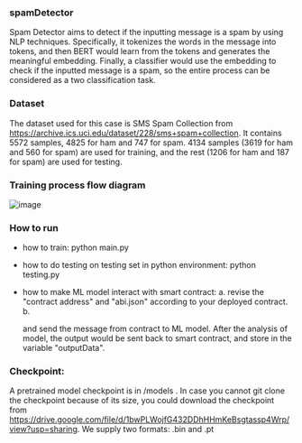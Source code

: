 ### spamDetector

Spam Detector aims to detect if the inputting message is a spam by using NLP techniques. Specifically, it tokenizes the words in the message into tokens, and then BERT would learn from the tokens and generates the meaningful embedding. Finally, a classifier would use the embedding to check if the inputted message is a spam, so the entire process can be considered as a two classification task.

### Dataset

The dataset used for this case is SMS Spam Collection from https://archive.ics.uci.edu/dataset/228/sms+spam+collection. It contains 5572 samples, 4825 for ham and 747 for spam. 4134 samples (3619 for ham and 560 for spam) are used for training, and the rest (1206 for ham and 187 for spam) are used for testing.

### Training process flow diagram
![image](https://github.com/AI-and-Blockchain/S24_Spam_Detector/assets/55873378/106f3db4-b343-498f-aa40-0201fd0f7ef9)

### How to run
- how to train:
    python main.py
  
- how to do testing on testing set in python environment:
    python testing.py
  
- how to make ML model interact with smart contract:
    a. revise the "contract address" and "abi.json" according to your deployed contract.
    b. 

   and send the message from contract to ML model. After the analysis of model, the output would be sent back to smart contract, and store in the variable "outputData". 

### Checkpoint:
A pretrained model checkpoint is in /models . In case you cannot git clone the checkpoint because of its size, you could download the checkpoint from https://drive.google.com/file/d/1bwPLWojfG432DDhHHmKeBsgtassp4Wrp/view?usp=sharing. We supply two formats: .bin and .pt
